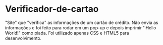 # Verificador-de-cartao
"Site" que "verifica" as informações de um cartão de crédito. Não envia as informações e foi feito para rodar em um pop-up e depois imprimir ''Hello World!" como piada.
Foi utilizado apenas CSS e HTML5 para desenvolvimento.
